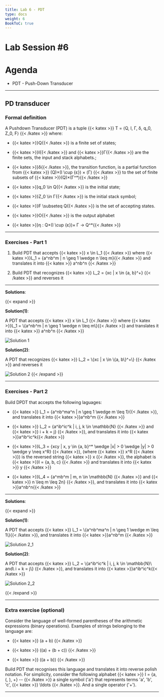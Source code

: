 ```yaml
---
title: Lab 6 - PDT
type: docs
weight: 6
BookToC: true
---
```


# **Lab Session #6**

# Agenda

- PDT - Push-Down Transducer

------

## PD transducer
### **Formal definition**

A Pushdown Transducer (PDT) is a tuple {{< katex >}} T = ⟨Q, I, Γ, δ, q_0, Z_0, F⟩ {{< /katex >}} where:

- {{< katex >}}Q{{< /katex >}} is a finite set of states;

- {{< katex >}}I{{< /katex >}} and {{< katex >}}Γ{{< /katex >}} are the finite sets, the input and stack alphabets.;

- {{< katex >}}δ{{< /katex >}}, the transition function, is a partial function from {{< katex >}} (Q)×(I \cup \{ε\}) × (Γ) {{< /katex >}} to the set of finite subsets of {{< katex >}}(Q)×(Γ^*){{< /katex >}}

- {{< katex >}}q_0 \in Q{{< /katex >}} is the initial state;

- {{< katex >}}Z_0 \in Γ{{< /katex >}} is the initial stack symbol;

- {{< katex >}}F \subseteq Q{{< /katex >}} is the set of accepting states.

- {{< katex >}}O{{< /katex >}} is the output alphabet

- {{< katex >}}η : Q×(I \cup \{ε\})× Γ → Q^*{{< /katex >}}

------

### **Exercises - Part 1**

1. Build PDT that accepts {{< katex >}} x \in L_1 {{< /katex >}} where 
{{< katex >}}L_1 = \{a^nb^m | n \geq 1 \wedge n \leq m\}{{< /katex >}} and translates it into {{< katex >}} a^nb^n {{< /katex >}}

2. Build PDT that recognizes {{< katex >}} L_2 = \{xc | x \in \{a, b\}^+\} {{< /katex >}} and reverses it

------

**Solutions**:

{{< expand >}}

**Solution(1)**:

<p> A PDT that accepts {{< katex >}} x \in L_1 {{< /katex >}} where {{< katex >}}L_1 = \{a^nb^m | n \geq 1 \wedge n \leq m\}{{< /katex >}} and translates it into {{< katex >}} a^nb^n {{< /katex >}} </p>

![Solution 1](/images/lab6/ex1_sol.svg)

**Solution(2)**:
<p> A PDT that recognizes {{< katex >}} L_2 = \{xc | x \in \{a, b\}^+\} {{< /katex >}} and reverses it </p>

![Solution 2](/images/lab6/ex_1.2_sol.svg)
{{< /expand >}}

------

### **Exercises - Part 2**

Build DPDT that accepts the following laguages:

- {{< katex >}} L_1 = \{a^nb^ma^n | n \geq 1 \wedge m \leq 1\}{{< /katex >}}, and translates it into {{< katex >}}a^nb^m {{< /katex >}}

- {{< katex >}} L_2 = \{a^ib^ic^k | i, j, k \in \mathbb{N} {{< /katex >}} and {{< katex >}} i + k = j\} {{< /katex >}}, and translates it into {{< katex >}}a^ib^ic^k{{< /katex >}}

- {{< katex >}}L_3 = \{xcy | x, y \in \{a, b\}^* \wedge |x| > 0 \wedge |y| > 0 \wedge y \neq x^R\} {{< /katex >}}, (where {{< katex >}} x^R {{< /katex >}}) is the reversed string {{< katex >}} x {{< /katex >}}, the alphabet is {{< katex >}}I = \{a, b, c\} {{< /katex >}} and translates it into {{< katex >}} y {{< /katex >}}

- {{< katex >}}L_4 = \{a^mb^m | m, n \in \mathbb{N} {{< /katex >}} and {{< katex >}} n \leq m \leq 2n\} {{< /katex >}}, and translates it into {{< katex >}}a^nb^n{{< /katex >}}

------

**Solutions**:

{{< expand >}}

**Solution(1)**:

<p> A PDT that accepts {{< katex >}} L_1 = \{a^nb^ma^n | n \geq 1 \wedge m \leq 1\}{{< /katex >}}, and translates it into {{< katex >}}a^nb^m {{< /katex >}} </p>

![Solution 2_1](/images/lab6/ex_2.1_sol.svg)

**Solution(2)**:

<p> A PDT that accepts {{< katex >}} L_2 = \{a^ib^ic^k | i, j, k \in \mathbb{N}\ and\ i + k = j\} {{< /katex >}}, and translates it into {{< katex >}}a^ib^ic^k{{< /katex >}}

![Solution 2_2](/images/lab6/ex_2.2_sol.svg)

{{< /expand >}}

------

### **Extra exercise (optional)**

Consider the language of well-formed parentheses of the arithmetic expressions (binary operations). Examples of strings belonging to the language are:

- {{< katex >}} (a + b) {{< /katex >}}

- {{< katex >}} ((a) + (b + c)) {{< /katex >}}

- {{< katex >}} ((a + b)) {{< /katex >}}

Build PDT that recognises this language and translates it into reverse polish notation. For simplicity, consider the following alphabet {{< katex >}} I = \{a, (, ), +\} -- {{< /katex >}} a single symbol ('a') that represents terms 'a', 'b', 'c', {{< katex >}} \ldots {{< /katex >}}. And a single operator ('+').

------